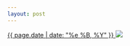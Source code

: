 ```yaml
---
layout: post
---
```


<p>
  <a href="/22">
    <time>{{ page.date | date: "%e %B, %Y" }}</time>
  </a>
  <a href="/22"><img src="{{ site.assets_url }}/22.jpg"/></a>
</p>

